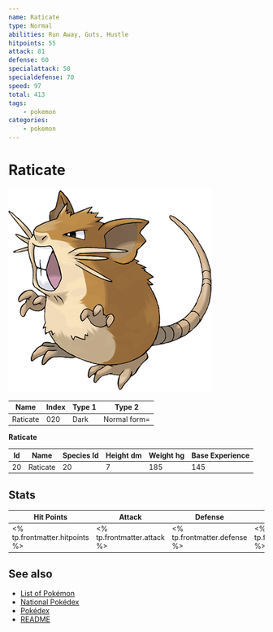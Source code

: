 ```yaml
---
name: Raticate
type: Normal
abilities: Run Away, Guts, Hustle
hitpoints: 55
attack: 81
defense: 60
specialattack: 50
specialdefense: 70
speed: 97
total: 413
tags:
    - pokemon
categories:
    - pokemon
---
```


# Raticate


![Raticate](images/020.png)

| **Name** | **Index** | **Type 1** | **Type 2** |
|----|----|----|----|
| Raticate | 020 | Dark | Normal form= |

**Raticate** 




| **Id** | **Name** | **Species Id** | **Height dm** | **Weight hg** | **Base Experience** |
|--------|----------|----------------|------------|------------|---------------------|
| 20 | Raticate | 20 | 7 | 185 | 145 |



## Stats

| **Hit Points** | **Attack** | **Defense** | **Special Attack** | **Special Defense** | **Speed** | **Total** |
|----------------|------------|-------------|--------------------|---------------------|-----------|-----------|
| <% tp.frontmatter.hitpoints %> | <% tp.frontmatter.attack %> | <% tp.frontmatter.defense %> | <% tp.frontmatter.specialattack %> | <% tp.frontmatter.specialdefense %> | <% tp.frontmatter.speed %> | <% tp.frontmatter.total %> |

## See also

- [List of Pokémon](../pokemon.md)
- [National Pokédex](../national_pokedex.md)
- [Pokédex](../pokedex.md)
- [README](../README.md)
